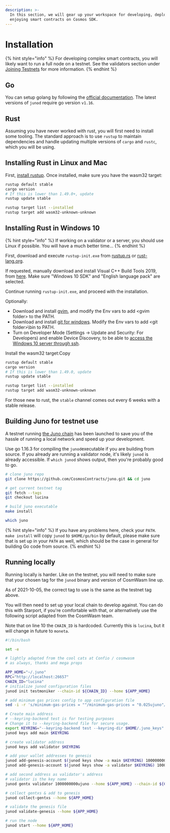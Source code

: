 ```yaml
---
description: >-
  In this section, we will gear up your workspace for developing, deploying and
  enjoying smart contracts on Cosmos SDK.
---
```


# Installation

{% hint style="info" %}
For developing complex smart contracts, you will likely want to run a full node on a testnet. See the validators section under [Joining Testnets](../validators/joining-the-testnets.md) for more information.
{% endhint %}

## Go

You can setup golang by following the [official documentation](https://github.com/golang/go/wiki#working-with-go). The latest versions of `junod` require go version `v1.16`.

## Rust

Assuming you have never worked with rust, you will first need to install some tooling. The standard approach is to use `rustup` to maintain dependencies and handle updating multiple versions of `cargo` and `rustc`, which you will be using.

## Installing Rust in Linux and Mac

First, [install rustup](https://rustup.rs). Once installed, make sure you have the wasm32 target:

```bash
rustup default stable
cargo version
# If this is lower than 1.49.0+, update
rustup update stable

rustup target list --installed
rustup target add wasm32-unknown-unknown
```

## Installing Rust in Windows 10

{% hint style="info" %}
If working on a validator or a server, you should use Linux if possible. You will have a much better time...
{% endhint %}

First, download and execute `rustup-init.exe` from [rustup.rs](https://rustup.rs) or [rust-lang.org](https://www.rust-lang.org/tools/install).

If requested, manually download and install Visual C++ Build Tools 2019, from [here](https://visualstudio.microsoft.com/visual-cpp-build-tools). Make sure "Windows 10 SDK" and "English language pack" are selected.

Continue running `rustup-init.exe`, and proceed with the installation.

Optionally:

* Download and install [gvim](https://www.vim.org/download.php#pc), and modify the Env vars to add \<gvim folder> to the PATH.
* Download and install [git for windows](https://git-scm.com/download/win). Modify the Env vars to add \<git folder>\bin to PATH.
* Turn on Developer Mode (Settings -> Update and Security: For Developers) and enable Device Discovery, to be able to [access the Windows 10 server through ssh](https://www.ctrl.blog/entry/how-to-win10-ssh-service.html#section-mssshserv-enable).

Install the wasm32 target:Copy

```bash
rustup default stable
cargo version
# If this is lower than 1.49.0, update
rustup update stable

rustup target list --installed
rustup target add wasm32-unknown-unknown
```

For those new to rust, the `stable` channel comes out every 6 weeks with a stable release.

## Building Juno for testnet use

A testnet running [the Juno chain](https://github.com/CosmosContracts/Juno) has been launched to save you of the hassle of running a local network and speed up your development.

Use go 1.16.3 for compiling the `junod`executable if you are building from source. If you already are running a validator node, it's likely `junod` is already accessible. If `which junod` shows output, then you're probably good to go.

```bash
# clone juno repo
git clone https://github.com/CosmosContracts/juno.git && cd juno

# get current testnet tag
git fetch --tags
git checkout lucina

# build juno executable
make install

which juno
```

{% hint style="info" %}
If you have any problems here, check your `PATH`. `make install` will copy `junod` to `$HOME/go/bin` by default, please make sure that is set up in your `PATH` as well, which should be the case in general for building Go code from source.
{% endhint %}

## Running locally

Running locally is harder. Like on the testnet, you will need to make sure that your chosen tag for the `junod` binary and version of CosmWasm line up.

As of 2021-10-05, the correct tag to use is the same as the testnet tag above.

You will then need to set up your local chain to develop against. You can do this with Starport, if you're comfortable with that, or alternatively use the following script adapted from the CosmWasm team.

Note that on line 10 the `CHAIN_ID` is hardcoded. Currently this is `lucina`, but it will change in future to `moneta`.

```bash
#!/bin/bash

set -e

# lightly adapted from the cool cats at Confio / cosmwasm
# as always, thanks and mega props

APP_HOME="~/.juno"
RPC="http://localhost:26657"
CHAIN_ID="lucina"
# initialize junod configuration files
junod init testmoniker --chain-id ${CHAIN_ID} --home ${APP_HOME}

# add minimum gas prices config to app configuration file
sed -i -r 's/minimum-gas-prices = ""/minimum-gas-prices = "0.025ujuno"/' ${APP_HOME}/config/app.toml

# Create main address
# --keyring-backend test is for testing purposes
# Change it to --keyring-backend file for secure usage.
export KEYRING="--keyring-backend test --keyring-dir $HOME/.juno_keys"
junod keys add main $KEYRING

# create validator address
junod keys add validator $KEYRING

# add your wallet addresses to genesis
junod add-genesis-account $(junod keys show -a main $KEYRING) 10000000000ujuno --home ${APP_HOME}
junod add-genesis-account $(junod keys show -a validator $KEYRING) 10000000000ujuno --home ${APP_HOME}

# add second address as validator's address
# validator is the key name
junod gentx validator 1000000000ujuno --home ${APP_HOME} --chain-id ${CHAIN_ID} $KEYRING

# collect gentxs & add to genesis
junod collect-gentxs --home ${APP_HOME}

# validate the genesis file
junod validate-genesis --home ${APP_HOME}

# run the node
junod start --home ${APP_HOME}
```
